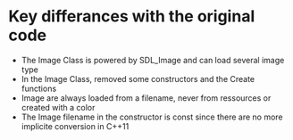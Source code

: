 # Key differances with the original code
* The Image Class is powered by SDL_Image and can load several image type
* In the Image Class, removed some constructors and the Create functions
* Image are always loaded from a filename, never from ressources or created with a color
* The Image filename in the constructor is const since there are no more implicite conversion in C++11